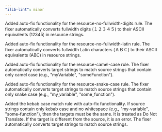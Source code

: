 ```yaml
---
"ilib-lint": minor
---
```

Added auto-fix functionality for the resource-no-fullwidth-digits rule. The fixer automatically converts fullwidth digits (１２３４５) to their ASCII equivalents (12345) in resource strings.

Added auto-fix functionality for the resource-no-fullwidth-latin rule. The fixer automatically converts fullwidth Latin characters (ＡＢＣ) to their ASCII equivalents (ABC) in resource strings.

Added auto-fix functionality for the resource-camel-case rule. The fixer automatically converts target strings to match source strings that contain only camel case (e.g., "myVariable", "someFunction").

Added auto-fix functionality for the resource-snake-case rule. The fixer automatically converts target strings to match source strings that contain only snake case (e.g., "my_variable", "some_function"). 

Added the kebab case match rule with auto-fix functionality. If source strings contain only kebab case and no whitespace (e.g., "my-variable", "some-function"), then the targets must be the same. It is treated as Do Not Translate. If the target is different from the source, it is an error. The fixer automatically converts target strings to match source strings.